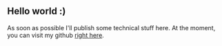 ## Hello world :)

As soon as possible I'll publish some technical stuff here.
At the moment, you can visit my github [right here](https://github.com/1eliton).

